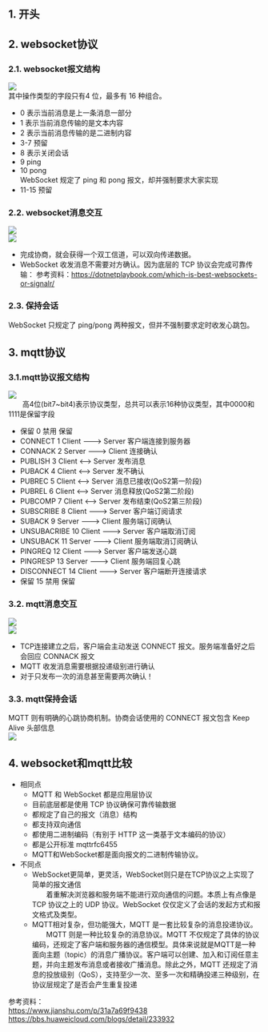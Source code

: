 ## 1. 开头   


## 2. websocket协议     

### 2.1. websocket报文结构  
![](websocket报文结构.jpg)    
其中操作类型的字段只有4 位，最多有 16 种组合。
* 0 表示当前消息是上一条消息一部分
* 1 表示当前消息传输的是文本内容
* 2 表示当前消息传输的是二进制内容
* 3-7 预留
* 8 表示关闭会话
* 9 ping
* 10 pong   
WebSocket 规定了 ping 和 pong 报文，却并强制要求大家实现    
* 11-15 预留  


### 2.2. websocket消息交互  
![](websocket协商机制.jpg)        
![](websocket收发消息.jpg)
* 完成协商，就会获得一个双工信道，可以双向传递数据。  
* WebSocket 收发消息不需要对方确认。因为底层的 TCP 协议会完成可靠传输：
参考资料：https://dotnetplaybook.com/which-is-best-websockets-or-signalr/  

### 2.3. 保持会话  
WebSocket 只规定了 ping/pong 两种报文，但并不强制要求定时收发心跳包。  


## 3. mqtt协议   
### 3.1.mqtt协议报文结构    
![](mqtt报文结构.jpg)     
&emsp;&emsp;高4位(bit7~bit4)表示协议类型，总共可以表示16种协议类型，其中0000和1111是保留字段
* 保留	0	禁用	保留
* CONNECT	1	Client ---> Server	客户端连接到服务器
* CONNACK	2	Server ---> Client	连接确认
* PUBLISH	3	Client <--> Server	发布消息
* PUBACK	4	Client <--> Server	发不确认
* PUBREC	5	Client <--> Server	消息已接收(QoS2第一阶段)
* PUBREL	6	Client <--> Server	消息释放(QoS2第二阶段)
* PUBCOMP	7	Client <--> Server	发布结束(QoS2第三阶段)
* SUBSCRIBE	8	Client ---> Server	客户端订阅请求
* SUBACK	9	Server ---> Client	服务端订阅确认
* UNSUBACRIBE	10	Client ---> Server	客户端取消订阅
* UNSUBACK	11	Server ---> Client	服务端取消订阅确认
* PINGREQ	12	Client ---> Server	客户端发送心跳
* PINGRESP	13	Server ---> Client	服务端回复心跳
* DISCONNECT	14	Client ---> Server	客户端断开连接请求
* 保留	15	禁用	保留


### 3.2. mqtt消息交互
![](mqtt协商机制.jpg)  
![](mqtt收发消息.jpg)  
* TCP连接建立之后，客户端会主动发送 CONNECT 报文。服务端准备好之后会回应 CONNACK 报文
* MQTT 收发消息需要根据投递级别进行确认
* 对于只发布一次的消息甚至需要两次确认！
   

### 3.3. mqtt保持会话
MQTT 则有明确的心跳协商机制。协商会话使用的 CONNECT 报文包含 Keep Alive 头部信息  
![](mqtt保持会话头.png)   







## 4. websocket和mqtt比较  
* 相同点
  * MQTT 和 WebSocket 都是应用层协议
  * 目前底层都是使用 TCP 协议确保可靠传输数据
  * 都规定了自己的报文（消息）结构
  * 都支持双向通信
  * 都使用二进制编码（有别于 HTTP 这一类基于文本编码的协议）
  * 都是公开标准 mqttrfc6455
  * MQTT和WebSocket都是面向报文的二进制传输协议。
* 不同点
  * WebSocket更简单，更灵活，WebSocket则只是在TCP协议之上实现了简单的报文通信  
    &emsp;&emsp;着重解决浏览器和服务端不能进行双向通信的问题。本质上有点像是 TCP 协议之上的 UDP 协议。WebSocket 仅仅定义了会话的发起方式和报文格式及类型。
  * MQTT相对复杂，但功能强大，MQTT 是一套比较复杂的消息投递协议。   
    &emsp;&emsp;MQTT 则是一种比较复杂的消息协议。MQTT 不仅规定了具体的协议编码，还规定了客户端和服务器的通信模型。具体来说就是MQTT是一种面向主题（topic）的消息广播协议。客户端可以创建、加入和订阅任意主题，并向主题发布消息或者接收广播消息。除此之外，MQTT 还规定了消息的投放级别（QoS），支持至少一次、至多一次和精确投递三种级别，在协议层规定了是否会产生重复投递








参考资料：  
https://www.jianshu.com/p/31a7a69f9438  
https://bbs.huaweicloud.com/blogs/detail/233932